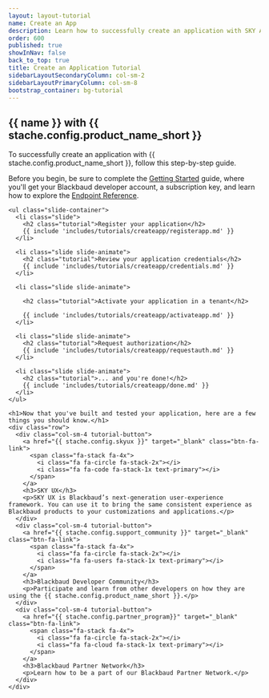 ```yaml
---
layout: layout-tutorial
name: Create an App
description: Learn how to successfully create an application with SKY API.
order: 600
published: true     
showInNav: false
back_to_top: true
title: Create an Application Tutorial
sidebarLayoutSecondaryColumn: col-sm-2
sidebarLayoutPrimaryColumn: col-sm-8
bootstrap_container: bg-tutorial
---
```



<section class="section-padding bg-tutorial">
  <div class="text-center">
    <h1 class="tutorial"> {{ name }} with {{ stache.config.product_name_short }}</h1>
    <p class="lead tutorial">To successfully create an application with {{ stache.config.product_name_short }}, follow this step-by-step guide.</p>
    <p class="lead tutorial">Before you begin, be sure to complete the <a href="{{ stache.config.guide_getting_started }}">Getting Started</a> guide, where you'll get your  Blackbaud developer account, a subscription key, and learn how to explore the <a href="{{ stache.config.portal_endpoints }}" target="_blank">Endpoint Reference</a>.</p>

    <ul class="slide-container">
      <li class="slide">
        <h2 class="tutorial">Register your application</h2>
        {{ include 'includes/tutorials/createapp/registerapp.md' }}
      </li>
  
      <li class="slide slide-animate">
        <h2 class="tutorial">Review your application credentials</h2>
        {{ include 'includes/tutorials/createapp/credentials.md' }}
      </li>
  
      <li class="slide slide-animate">

        <h2 class="tutorial">Activate your application in a tenant</h2>

        {{ include 'includes/tutorials/createapp/activateapp.md' }}
      </li>

      <li class="slide slide-animate">
        <h2 class="tutorial">Request authorization</h2>
        {{ include 'includes/tutorials/createapp/requestauth.md' }}
      </li>

      <li class="slide slide-animate">
        <h2 class="tutorial">... and you're done!</h2>
        {{ include 'includes/tutorials/createapp/done.md' }}
      </li>
    </ul>

    <h1>Now that you've built and tested your application, here are a few things you should know.</h1>
    <div class="row">
      <div class="col-sm-4 tutorial-button">
        <a href="{{ stache.config.skyux }}" target="_blank" class="btn-fa-link">
          <span class="fa-stack fa-4x">
            <i class="fa fa-circle fa-stack-2x"></i>
            <i class="fa fa-code fa-stack-1x text-primary"></i>
          </span> 
        </a> 
        <h3>SKY UX</h3>
        <p>SKY UX is Blackbaud’s next-generation user-experience framework. You can use it to bring the same consistent experience as Blackbaud products to your customizations and applications.</p>
      </div>  
      <div class="col-sm-4 tutorial-button">
        <a href="{{ stache.config.support_community }}" target="_blank" class="btn-fa-link">
          <span class="fa-stack fa-4x">
            <i class="fa fa-circle fa-stack-2x"></i>
            <i class="fa fa-users fa-stack-1x text-primary"></i>
          </span> 
        </a> 
        <h3>Blackbaud Developer Community</h3>
        <p>Participate and learn from other developers on how they are using the {{ stache.config.product_name_short }}.</p>
      </div>          
      <div class="col-sm-4 tutorial-button">
        <a href="{{ stache.config.partner_program}}" target="_blank" class="btn-fa-link">
          <span class="fa-stack fa-4x">
            <i class="fa fa-circle fa-stack-2x"></i>
            <i class="fa fa-cloud fa-stack-1x text-primary"></i>
          </span>  
        </a> 
        <h3>Blackbaud Partner Network</h3>
        <p>Learn how to be a part of our Blackbaud Partner Network.</p>
      </div>          
    </div>  
  </div>
</section>